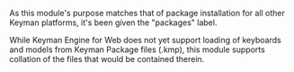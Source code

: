As this module's purpose matches that of package installation for all other Keyman platforms,
it's been given the "packages" label.

While Keyman Engine for Web does not yet support loading of keyboards and models from Keyman
Package files (.kmp), this module supports collation of the files that would be contained therein.